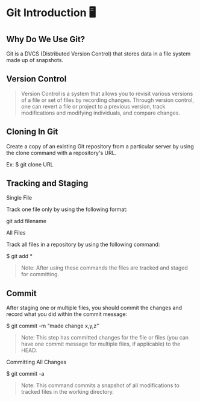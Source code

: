 # Git Introduction 🖥️

## Why Do We Use Git?

Git is a DVCS (Distributed Version Control) that stores data in a file system made up of snapshots.

## Version Control

> Version Control is a system that allows you to revisit various versions of a file or set of files by recording changes. Through version control, one can revert a file or project to a previous version, track modifications and modifying individuals, and compare changes.

## Cloning In Git

Create a copy of an existing Git repository from a particular server by using the clone command with a repository's URL.

Ex: $ git clone URL

## Tracking and Staging

Single File

Track one file only by using the following format:

git add filename

All Files

Track all files in a repository by using the following command:

$ git add *
> Note: After using these commands the files are tracked and staged for committing.

## Commit

After staging one or multiple files, you should commit the changes and record what you did within the commit message:


$ git commit -m “made change x,y,z”

> Note: This step has committed changes for the file or files (you can have one commit message for multiple files, if applicable) to the HEAD.

Committing All Changes

$ git commit -a
> Note: This command commits a snapshot of all modifications to tracked files in the working directory.